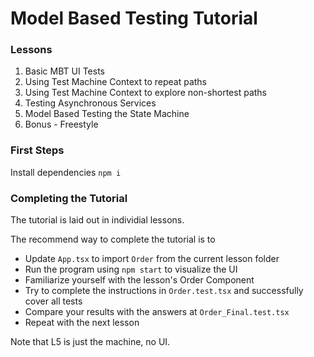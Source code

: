 # Model Based Testing Tutorial

### Lessons

1. Basic MBT UI Tests
2. Using Test Machine Context to repeat paths
3. Using Test Machine Context to explore non-shortest paths
4. Testing Asynchronous Services
5. Model Based Testing the State Machine
6. Bonus - Freestyle

### First Steps

Install dependencies `npm i`

### Completing the Tutorial

The tutorial is laid out in individial lessons.

The recommend way to complete the tutorial is to

- Update `App.tsx` to import `Order` from the current lesson folder
- Run the program using `npm start` to visualize the UI
- Familiarize yourself with the lesson's Order Component
- Try to complete the instructions in `Order.test.tsx` and successfully cover all tests
- Compare your results with the answers at `Order_Final.test.tsx`
- Repeat with the next lesson

Note that L5 is just the machine, no UI.

